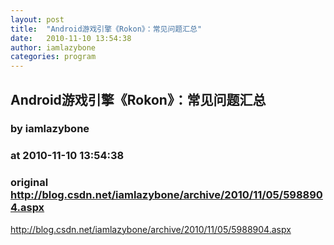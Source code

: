 ```yaml
---
layout: post
title:  "Android游戏引擎《Rokon》：常见问题汇总"
date:   2010-11-10 13:54:38
author: iamlazybone
categories: program
---
```


## Android游戏引擎《Rokon》：常见问题汇总
### by iamlazybone
### at 2010-11-10 13:54:38
### original <http://blog.csdn.net/iamlazybone/archive/2010/11/05/5988904.aspx>

http://blog.csdn.net/iamlazybone/archive/2010/11/05/5988904.aspx